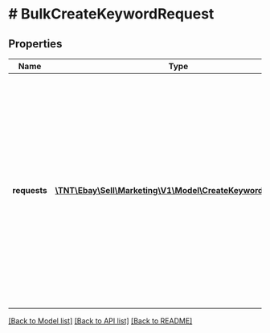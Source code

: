 # # BulkCreateKeywordRequest

## Properties

Name | Type | Description | Notes
------------ | ------------- | ------------- | -------------
**requests** | [**\TNT\Ebay\Sell\Marketing\V1\Model\CreateKeywordRequest[]**](CreateKeywordRequest.md) | This array is used to pass in multiple keywords for one or more ad groups that belong to a campaign that uses the Cost Per Click (CPC) funding model. Up to {max value} keywords can be created with one call. | [optional]

[[Back to Model list]](../../README.md#models) [[Back to API list]](../../README.md#endpoints) [[Back to README]](../../README.md)
